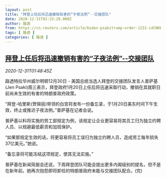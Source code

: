 ```yaml
---
layout: post
title: "拜登上任后将迅速撤销有害的“子夜法例”--交接团队"
date: 2020-12-31T02:23:28.000Z
author: 路透
from: https://cn.reuters.com/article/biden-psakitrump-order-1231-idCNKBS29503N
tags: [ 路透 ]
categories: [ 路透 ]
---
```

<!--1609381408000-->
[拜登上任后将迅速撤销有害的“子夜法例”--交接团队](https://cn.reuters.com/article/biden-psakitrump-order-1231-idCNKBS29503N)
------

<div>
<div><i>2020-12-31T01:48:45Z</i></div><p>路透特拉华州威尔明顿12月30日 - 美国总统当选人拜登的交接团队发言人普萨基(Jen Psaki)周三表示，拜登政府1月20日上任后将迅速采取行动，撤销在其就职日前尚未生效的有害的特朗普政府政策。</p><p>“拜登-哈里斯(贺锦丽)带领的白宫将发布一份备忘录，于1月20日美东时间下午生效，终止或推迟子夜法例。”普萨基在记者会说。</p><p>普萨基以料将实施的劳工部规定为例，该规定让企业更容易将其员工归为独立约聘人员、以规避最低薪资和加班保护。</p><p>“如果那规定生效的话，将更容易将员工误归为独立约聘人员，造成劳工每年损失37亿美元。”她说。</p><p>“备忘录将可能冻结这项规定，使其无法实施。”</p><p>普萨基在新闻简报会还说，下周拜登团队可能会提出更多内阁级别的提名，但不是在新年前。她再次抱怨即将卸任的特朗普政府未能与交接团队配合。(完)</p>
</div>

